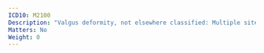 ```yaml
---
ICD10: M2100
Description: "Valgus deformity, not elsewhere classified: Multiple sites"
Matters: No
Weight: 0
---
```


